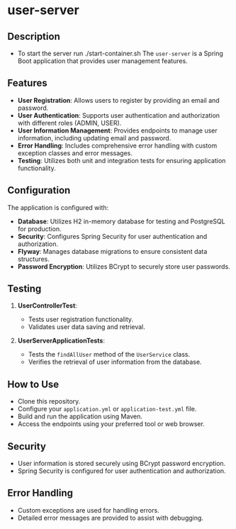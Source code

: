 # user-server

## Description
- To start the server run ./start-container.sh
The `user-server` is a Spring Boot application that provides user management features.

## Features
- **User Registration**: Allows users to register by providing an email and password.
- **User Authentication**: Supports user authentication and authorization with different roles (ADMIN, USER).
- **User Information Management**: Provides endpoints to manage user information, including updating email and password.
- **Error Handling**: Includes comprehensive error handling with custom exception classes and error messages.
- **Testing**: Utilizes both unit and integration tests for ensuring application functionality.

## Configuration
The application is configured with:
- **Database**: Utilizes H2 in-memory database for testing and PostgreSQL for production.
- **Security**: Configures Spring Security for user authentication and authorization.
- **Flyway**: Manages database migrations to ensure consistent data structures.
- **Password Encryption**: Utilizes BCrypt to securely store user passwords.

## Testing
1. **UserControllerTest**:
   - Tests user registration functionality.
   - Validates user data saving and retrieval.

2. **UserServerApplicationTests**:
   - Tests the `findAllUser` method of the `UserService` class.
   - Verifies the retrieval of user information from the database.

## How to Use
- Clone this repository.
- Configure your `application.yml` or `application-test.yml` file.
- Build and run the application using Maven.
- Access the endpoints using your preferred tool or web browser.

## Security
- User information is stored securely using BCrypt password encryption.
- Spring Security is configured for user authentication and authorization.

## Error Handling
- Custom exceptions are used for handling errors.
- Detailed error messages are provided to assist with debugging.

